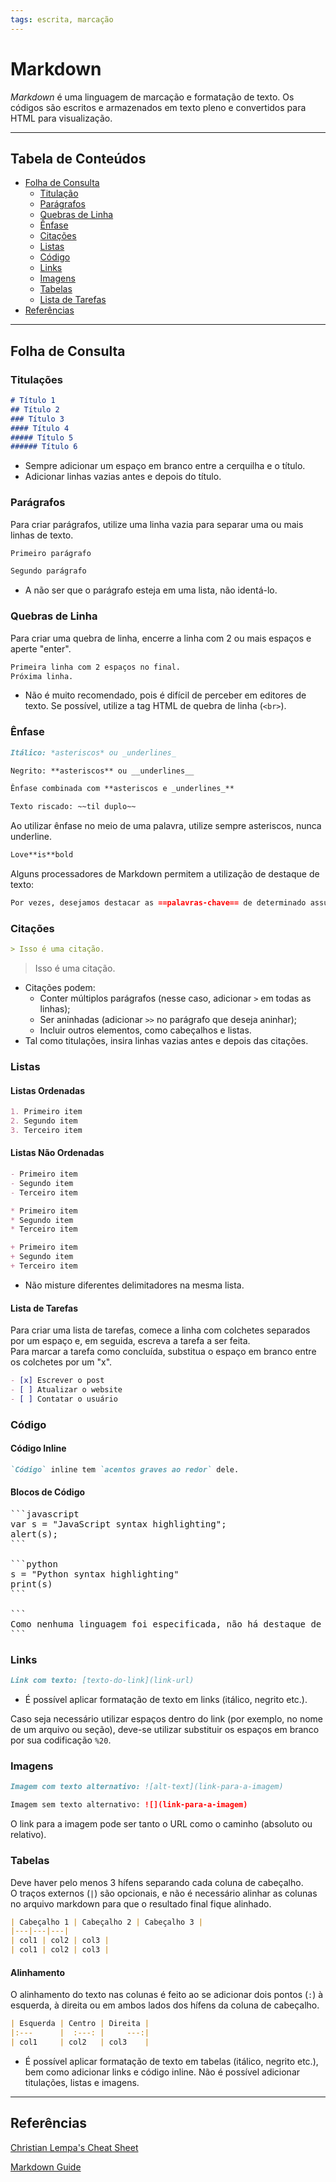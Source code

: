 ```yaml
---
tags: escrita, marcação
---
```


# Markdown

*Markdown* é uma linguagem de marcação e formatação de texto. Os códigos são escritos e armazenados em texto pleno e convertidos para HTML para visualização.

---

## Tabela de Conteúdos

- [Folha de Consulta](#Folha-de-Consulta)
	- [Titulação](#Titulações)
	- [Parágrafos](#Parágrafos)
	- [Quebras de Linha](#Quebras-de-Linha)
	- [Ênfase](#Ênfase)
	- [Citações](#Citações)
	- [Listas](#Listas)
	- [Código](#Código)
	- [Links](#Links)
	- [Imagens](#Imagens)
	- [Tabelas](#Tabelas)
	- [Lista de Tarefas](#Lista-de-Tarefas)
- [Referências](#Referências)

---

## Folha de Consulta

### Titulações

```markdown
# Título 1
## Título 2
### Título 3
#### Título 4
##### Título 5
###### Título 6
```

- Sempre adicionar um espaço em branco entre a cerquilha e o título.
- Adicionar linhas vazias antes e depois do título.

### Parágrafos

Para criar parágrafos, utilize uma linha vazia para separar uma ou mais linhas de texto.

```markdown
Primeiro parágrafo

Segundo parágrafo
```

- A não ser que o parágrafo esteja em uma lista, não identá-lo.

### Quebras de Linha

Para criar uma quebra de linha, encerre a linha com 2 ou mais espaços e aperte "enter".

```markdown
Primeira linha com 2 espaços no final.  
Próxima linha.
```

- Não é muito recomendado, pois é difícil de perceber em editores de texto. Se possível, utilize a tag HTML de quebra de linha (`<br>`).

### Ênfase

```markdown
Itálico: *asteriscos* ou _underlines_

Negrito: **asteriscos** ou __underlines__

Ênfase combinada com **asteriscos e _underlines_**

Texto riscado: ~~til duplo~~

```

Ao utilizar ênfase no meio de uma palavra, utilize sempre asteriscos, nunca underline.

```markdown
Love**is**bold
```

Alguns processadores de Markdown permitem a utilização de destaque de texto:
```markdown
Por vezes, desejamos destacar as ==palavras-chave== de determinado assunto.
```

### Citações

```markdown
> Isso é uma citação.
```

> Isso é uma citação.

- Citações podem:
	- Conter múltiplos parágrafos (nesse caso, adicionar `>` em todas as linhas);
	- Ser aninhadas (adicionar `>>` no parágrafo que deseja aninhar);
	- Incluir outros elementos, como cabeçalhos e listas.
- Tal como titulações, insira linhas vazias antes e depois das citações.

### Listas

#### Listas Ordenadas

```markdown
1. Primeiro item
2. Segundo item
3. Terceiro item
```

#### Listas Não Ordenadas

```markdown
- Primeiro item
- Segundo item
- Terceiro item

* Primeiro item
* Segundo item
* Terceiro item

+ Primeiro item
+ Segundo item
+ Terceiro item
```

- Não misture diferentes delimitadores na mesma lista.

#### Lista de Tarefas

Para criar uma lista de tarefas, comece a linha com colchetes separados por um espaço e, em seguida, escreva a tarefa a ser feita.<br>Para marcar a tarefa como concluída, substitua o espaço em branco entre os colchetes por um "x".

```markdown
- [x] Escrever o post
- [ ] Atualizar o website
- [ ] Contatar o usuário
```

### Código

#### Código Inline

```markdown
`Código` inline tem `acentos graves ao redor` dele.
```

#### Blocos de Código

<pre>
```javascript
var s = "JavaScript syntax highlighting";
alert(s);
```
 
```python
s = "Python syntax highlighting"
print(s)
```
 
```
Como nenhuma linguagem foi especificada, não há destaque de sintaxe.
```
</pre>

### Links

```markdown
Link com texto: [texto-do-link](link-url)
```

- É possível aplicar formatação de texto em links (itálico, negrito etc.).

Caso seja necessário utilizar espaços dentro do link (por exemplo, no nome de um arquivo ou seção), deve-se utilizar substituir os espaços em branco por sua codificação `%20`.

### Imagens

```markdown
Imagem com texto alternativo: ![alt-text](link-para-a-imagem)

Imagem sem texto alternativo: ![](link-para-a-imagem)
```

O link para a imagem pode ser tanto o URL como o caminho (absoluto ou relativo).

### Tabelas

Deve haver pelo menos 3 hífens separando cada coluna de cabeçalho.<br>O traços externos (`|`) são opcionais, e não é necessário alinhar as colunas no arquivo markdown para que o resultado final fique alinhado.

```markdown
| Cabeçalho 1 | Cabeçalho 2 | Cabeçalho 3 |
|---|---|---|
| col1 | col2 | col3 |
| col1 | col2 | col3 |
```

#### Alinhamento

O alinhamento do texto nas colunas é feito ao se adicionar dois pontos (`:`) à esquerda, à direita ou em ambos lados dos hífens da coluna de cabeçalho.

```markdown
| Esquerda | Centro | Direita |
|:---      |  :---: |     ---:|
| col1     | col2   | col3    |
```

- É possível aplicar formatação de texto em tabelas (itálico, negrito etc.), bem como adicionar links e código inline. Não é possível adicionar titulações, listas e imagens.

---

## Referências

[Christian Lempa's Cheat Sheet](https://github.com/christianlempa/cheat-sheets/blob/main/misc/markdown.md)

[Markdown Guide](https://www.markdownguide.org/cheat-sheet)
